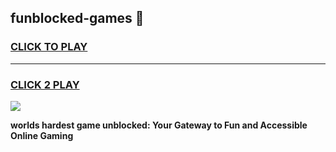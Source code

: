 
## funblocked-games 👋
<h3>
<a href="https://premium.freeplayer.one?title=funblocked-games&ref=14F">CLICK TO PLAY</a></h3>
<hr>

<h3>
<a href="https://premium.freeplayer.one?title=funblocked-games&ref=14F">CLICK 2 PLAY</a>
  
</h3>

<a href="https://premium.freeplayer.one?title=funblocked-games&ref=12F/"><img src="https://clearcache.store/games.png"></a>


**worlds hardest game unblocked: Your Gateway to Fun and Accessible Online Gaming**
